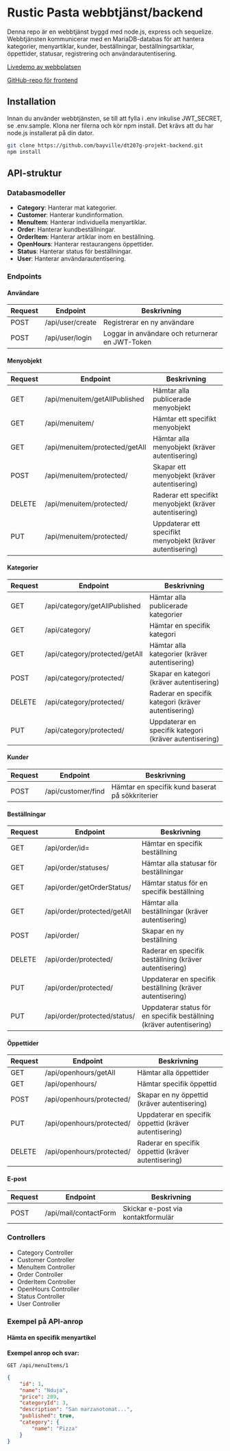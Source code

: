 # Rustic Pasta webbtjänst/backend

Denna repo är en webbtjänst byggd med node.js, express och sequelize. Webbtjänsten kommunicerar med en MariaDB-databas för att hantera kategorier, menyartiklar, kunder, beställningar, beställningsartiklar, öppettider, statusar, registrering och användarautentisering.

[Livedemo av webbplatsen](https://rusticpasta.bayville.se/)

[GitHub-repo för frontend](https://github.com/bayville/dt207g-projekt-frontend-rusticpasta)

## Installation
Innan du använder webbtjänsten, se till att fylla i .env inkulise JWT_SECRET, se .env.sample. Klona ner filerna och kör npm install. Det krävs att du har node.js installerat på din dator.

```bash
git clone https://github.com/bayville/dt207g-projekt-backend.git
npm install
```


## API-struktur

### Databasmodeller

- **Category**: Hanterar mat kategorier.
- **Customer**: Hanterar kundinformation.
- **MenuItem**: Hanterar individuella menyartiklar.
- **Order**: Hanterar kundbeställningar.
- **OrderItem**: Hanterar artiklar inom en beställning.
- **OpenHours**: Hanterar restaurangens öppettider.
- **Status**: Hanterar status för beställningar.
- **User**: Hanterar användarautentisering.

### Endpoints

#### Användare

| Request | Endpoint                  | Beskrivning                                    |
|---------|---------------------------|------------------------------------------------|
| POST    | /api/user/create          | Registrerar en ny användare                    |
| POST    | /api/user/login           | Loggar in användare och returnerar en JWT-Token|

#### Menyobjekt

| Request | Endpoint                             | Beskrivning                                    |
|---------|--------------------------------------|------------------------------------------------|
| GET     | /api/menuitem/getAllPublished       | Hämtar alla publicerade menyobjekt             |
| GET     | /api/menuitem/                       | Hämtar ett specifikt menyobjekt                |
| GET     | /api/menuitem/protected/getAll      | Hämtar alla menyobjekt (kräver autentisering)  |
| POST    | /api/menuitem/protected/            | Skapar ett menyobjekt (kräver autentisering)   |
| DELETE  | /api/menuitem/protected/            | Raderar ett specifikt menyobjekt (kräver autentisering) |
| PUT     | /api/menuitem/protected/            | Uppdaterar ett specifikt menyobjekt (kräver autentisering) |

#### Kategorier

| Request | Endpoint                             | Beskrivning                                    |
|---------|--------------------------------------|------------------------------------------------|
| GET     | /api/category/getAllPublished       | Hämtar alla publicerade kategorier             |
| GET     | /api/category/                       | Hämtar en specifik kategori                    |
| GET     | /api/category/protected/getAll      | Hämtar alla kategorier (kräver autentisering)  |
| POST    | /api/category/protected/            | Skapar en kategori (kräver autentisering)      |
| DELETE  | /api/category/protected/            | Raderar en specifik kategori (kräver autentisering) |
| PUT     | /api/category/protected/            | Uppdaterar en specifik kategori (kräver autentisering) |

#### Kunder

| Request | Endpoint                             | Beskrivning                                    |
|---------|--------------------------------------|------------------------------------------------|
| POST    | /api/customer/find                  | Hämtar en specifik kund baserat på sökkriterier|

#### Beställningar

| Request | Endpoint                             | Beskrivning                                    |
|---------|--------------------------------------|------------------------------------------------|
| GET     | /api/order/id=                      | Hämtar en specifik beställning                 |
| GET     | /api/order/statuses/                | Hämtar alla statusar för beställningar         |
| GET     | /api/order/getOrderStatus/          | Hämtar status för en specifik beställning      |
| GET     | /api/order/protected/getAll         | Hämtar alla beställningar (kräver autentisering) |
| POST    | /api/order/                         | Skapar en ny beställning                       |
| DELETE  | /api/order/protected/               | Raderar en specifik beställning (kräver autentisering) |
| PUT     | /api/order/protected/               | Uppdaterar en specifik beställning (kräver autentisering) |
| PUT     | /api/order/protected/status/        | Uppdaterar status för en specifik beställning (kräver autentisering) |

#### Öppettider

| Request | Endpoint                             | Beskrivning                                    |
|---------|--------------------------------------|------------------------------------------------|
| GET     | /api/openhours/getAll               | Hämtar alla öppettider                         |
| GET     | /api/openhours/                      | Hämtar specifik öppettid                      |
| POST    | /api/openhours/protected/           | Skapar en ny öppettid (kräver autentisering)  |
| PUT     | /api/openhours/protected/           | Uppdaterar en specifik öppettid (kräver autentisering) |
| DELETE  | /api/openhours/protected/           | Raderar en specifik öppettid (kräver autentisering) |

#### E-post

| Request | Endpoint                             | Beskrivning                                    |
|---------|--------------------------------------|------------------------------------------------|
| POST    | /api/mail/contactForm               | Skickar e-post via kontaktformulär            |


### Controllers

- Category Controller
- Customer Controller
- MenuItem Controller
- Order Controller
- OrderItem Controller
- OpenHours Controller
- Status Controller
- User Controller

### Exempel på API-anrop

#### Hämta en specifik menyartikel

**Exempel anrop och svar:**

```http
GET /api/menuItems/1
```
```json
{
    "id": 1,
    "name": "Nduja",
    "price": 209,
    "categoryId": 3,
    "description": "San marzanotomat...",
    "published": true,
    "category": {
        "name": "Pizza"
    }
}
```